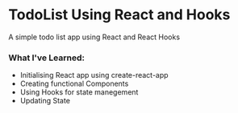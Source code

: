 # TodoList Using React and Hooks

A simple todo list app using React and React Hooks


### What I've Learned:
* Initialising React app using create-react-app
* Creating functional Components
* Using Hooks for state manegement
* Updating State